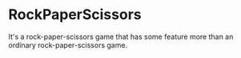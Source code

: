 RockPaperScissors
=================

It's a rock-paper-scissors game that has some feature more than an ordinary rock-paper-scissors game.
